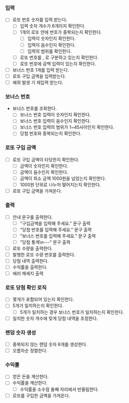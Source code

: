 ### 입력
- [ ] 로또 번호 숫자를 입력 받는다.  
    - [ ] 입력 숫자 개수가 6개이지 확인한다.
    - [ ] 1개의 로또 안에 번호가 중복되는지 확인한다.  
        - [ ] 입력이 숫자인지 확인한다.  
        - [ ] 입력이 음수인지 확인한다.  
        - [ ] 입력의 범위를 확인한다.  
    - [ ] 로또 번호를 , 로 구분하고 있는지 확인한다.  
    - [ ] 로또 번호에 공백 입력이 있는지 확인한다.
- [ ] 보너스 번호 1개를 입력 받는다.
- [ ] 로또 구입 금액을 입력받는다.
- [ ] 예외 발생 기 재입력 받는다.

### 보너스 번호
- 보너스 번호를 조회한다.
  - [ ] 보너스 번호 입력이 숫자인지 확인한다.
  - [ ] 보너스 번호 입력이 음수인지 확인한다.
  - [ ] 보너스 번호 입력의 범위가 1~45사이인지 확인한다.
  - [ ] 당첨 번호와 중복되는지 확인한다.

### 로또 구입 금액
- [ ] 로또 구입 금액이 타당한지 확인한다.  
    - [ ] 금액이 숫자인지 확인한다.  
    - [ ] 금액이 음수인지 확인한다.  
    - [ ] 금액이 최소 금액 1000원을 넘었는지 확인한다.  
    - [ ] 1000원 단위로 나누어 떨어지는지 확인한다.  
- [ ] 로또 구입 금액을 가져온다.  

### 출력
- [ ] 안내 문구를 출력한다.  
    - [ ] "구입금액을 입력해 주세요." 문구 출력  
    - [ ] "당첨 번호를 입력해 주세요." 문구 출력  
    - [ ] "보너스 번호를 입력해 주세요." 문구 출력  
    - [ ] "당첨 통계\n---" 문구 출력  
- [ ] 로또 수량을 출력한다.  
- [ ] 발행한 로또 수량 번호를 출력한다.  
- [ ] 당첨 내역 출력한다.  
- [ ] 수익률을 출력한다.  
- [ ] 에러 메세지 출력  

### 로또 당첨 확인 로직
- [ ] 몇개가 포함되어 있는지 확인한다.  
- [ ] 5개가 일치하는지 확인한다.  
  - [ ] 5개가 일치하는 경우 보너스 번호가 일치하는지 확인한다.
- [ ] 일치한 숫자 개수에 맞게 당첨 내역을 조정한다.

### 랜덤 숫자 생성
- [ ] 중복되지 않는 랜덤 숫자 6개를 생성한다.  
- [ ] 오름차순 정렬한다.  

### 수익률
- [ ] 얻은 돈을 계산한다.  
- [ ] 수익률을 계산한다.  
    - [ ] 수익률을 소수점 둘째 자리에서 반올림한다.  
- [ ] 로또를 구입한 금액을 가져온다.  
